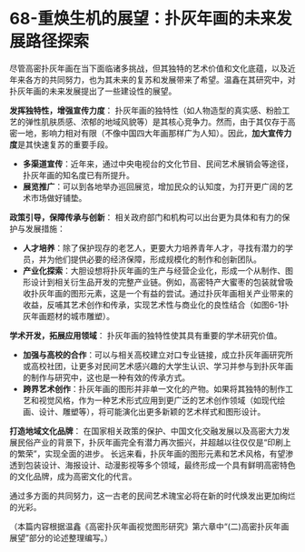 # 68-重焕生机的展望：扑灰年画的未来发展路径探索

尽管高密扑灰年画在当下面临诸多挑战，但其独特的艺术价值和文化底蕴，以及近年来各方的共同努力，也为其未来的复苏和发展带来了希望。温鑫在其研究中，对扑灰年画的未来发展提出了一些建设性的展望。

**发挥独特性，增强宣传力度**：
扑灰年画的独特性（如人物造型的真实感、粉脸工艺的弹性肌肤质感、浓郁的地域风貌等）是其核心竞争力。然而，由于其仅存于高密一地，影响力相对有限（不像中国四大年画那样广为人知）。因此，**加大宣传力度**是其快速复苏的重要手段。
*   **多渠道宣传**：近年来，通过中央电视台的文化节目、民间艺术展销会等途径，扑灰年画的知名度已有所提升。
*   **展览推广**：可以到各地举办巡回展览，增加民众的认知度，为打开更广阔的艺术市场做好铺垫。

**政策引导，保障传承与创新**：
相关政府部门和机构可以出台更为具体和有力的保护与发展措施：
*   **人才培养**：除了保护现存的老艺人，更要大力培养青年人才，寻找有潜力的学员，并为他们提供必要的经济保障，形成规模化的制作和创新团队。
*   **产业化探索**：大胆设想将扑灰年画的生产与经营企业化，形成一个从制作、图形设计到相关衍生品开发的完整产业链。例如，高密特产大蜜枣的包装就曾吸收扑灰年画的图形元素，这是一个有益的尝试。通过扑灰年画相关产业带来的收益，反哺其艺术创作和传承，实现艺术性与商业化的良性结合（如图6-1扑灰年画题材的城市雕塑）。

**学术开发，拓展应用领域**：
扑灰年画的独特性使其具有重要的学术研究价值。
*   **加强与高校的合作**：可以与相关高校建立对口专业链接，成立扑灰年画研究所或高校社团，让更多对民间艺术感兴趣的大学生认识、学习并参与到扑灰年画的制作与研究中，这也是一种有效的传承方式。
*   **跨界艺术创作**：扑灰年画的图形并非单一文化的产物。如果将其独特的制作工艺和视觉风格，作为一种艺术形式应用到更广泛的艺术创作领域（如现代绘画、设计、雕塑等），将可能演化出更多新颖的艺术样式和图形设计。

**打造地域文化品牌**：
在国家相关政策的保护、中国文化交融发展以及高密大力发展民俗产业的背景下，扑灰年画完全有潜力再次振兴，并超越以往仅仅是“印刷上的繁荣”，实现全面的进步。
长远来看，扑灰年画的图形元素和艺术风格，有望渗透到包装设计、海报设计、动漫影视等多个领域，最终形成一个具有鲜明高密特色的文化品牌，成为高密文化的代言。

通过多方面的共同努力，这一古老的民间艺术瑰宝必将在新的时代焕发出更加绚烂的光彩。

（本篇内容根据温鑫《高密扑灰年画视觉图形研究》第六章中“(二)高密扑灰年画展望”部分的论述整理编写。）

